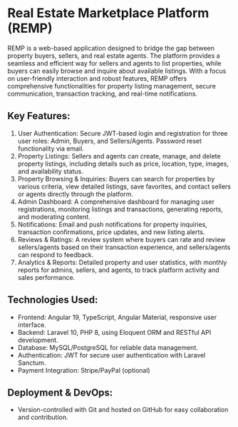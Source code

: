 # Real Estate Marketplace Platform (REMP)
  REMP is a web-based application designed to bridge the gap between property buyers, sellers, and real estate agents. The platform provides a seamless and efficient way for sellers and agents to list properties, while buyers can easily browse and inquire about available listings. With a focus on user-friendly interaction and robust features, REMP offers comprehensive functionalities for property listing management, secure communication, transaction tracking, and real-time notifications.

## Key Features:
  1. User Authentication: Secure JWT-based login and registration for three user roles: Admin, Buyers, and Sellers/Agents. Password reset functionality via email.
  2. Property Listings: Sellers and agents can create, manage, and delete property listings, including details such as price, location, type, images, and availability status.
  3. Property Browsing & Inquiries: Buyers can search for properties by various criteria, view detailed listings, save favorites, and contact sellers or agents directly through the platform.
  4. Admin Dashboard: A comprehensive dashboard for managing user registrations, monitoring listings and transactions, generating reports, and moderating content.
  5. Notifications: Email and push notifications for property inquiries, transaction confirmations, price updates, and new listing alerts.
  6. Reviews & Ratings: A review system where buyers can rate and review sellers/agents based on their transaction experience, and sellers/agents can respond to feedback.
  7. Analytics & Reports: Detailed property and user statistics, with monthly reports for admins, sellers, and agents, to track platform activity and sales performance.

## Technologies Used:
  - Frontend: Angular 19, TypeScript, Angular Material, responsive user interface.
  - Backend: Laravel 10, PHP 8, using Eloquent ORM and RESTful API development.
  - Database: MySQL/PostgreSQL for reliable data management.
  - Authentication: JWT for secure user authentication with Laravel Sanctum.
  - Payment Integration: Stripe/PayPal (optional)

## Deployment & DevOps:
  - Version-controlled with Git and hosted on GitHub for easy collaboration and contribution.


<!-- 
This project was generated using [Angular CLI](https://github.com/angular/angular-cli) version 19.2.6.

## Development server

To start a local development server, run:

```bash
ng serve
```

Once the server is running, open your browser and navigate to `http://localhost:4200/`. The application will automatically reload whenever you modify any of the source files.

## Code scaffolding

Angular CLI includes powerful code scaffolding tools. To generate a new component, run:

```bash
ng generate component component-name
```

For a complete list of available schematics (such as `components`, `directives`, or `pipes`), run:

```bash
ng generate --help
```

## Building

To build the project run:

```bash
ng build
```

This will compile your project and store the build artifacts in the `dist/` directory. By default, the production build optimizes your application for performance and speed.

## Running unit tests

To execute unit tests with the [Karma](https://karma-runner.github.io) test runner, use the following command:

```bash
ng test
```

## Running end-to-end tests

For end-to-end (e2e) testing, run:

```bash
ng e2e
```

Angular CLI does not come with an end-to-end testing framework by default. You can choose one that suits your needs.

## Additional Resources

For more information on using the Angular CLI, including detailed command references, visit the [Angular CLI Overview and Command Reference](https://angular.dev/tools/cli) page.
-->